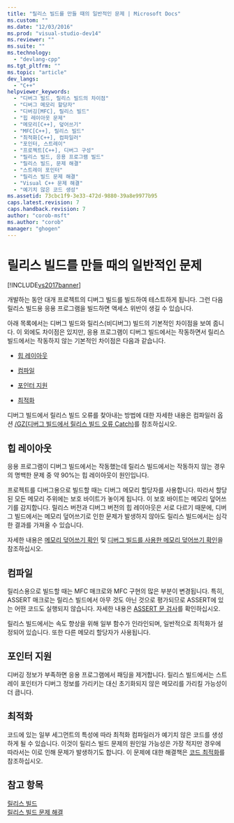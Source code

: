```yaml
---
title: "릴리스 빌드를 만들 때의 일반적인 문제 | Microsoft Docs"
ms.custom: ""
ms.date: "12/03/2016"
ms.prod: "visual-studio-dev14"
ms.reviewer: ""
ms.suite: ""
ms.technology: 
  - "devlang-cpp"
ms.tgt_pltfrm: ""
ms.topic: "article"
dev_langs: 
  - "C++"
helpviewer_keywords: 
  - "디버그 빌드, 릴리스 빌드의 차이점"
  - "디버그 메모리 할당자"
  - "디버깅[MFC], 릴리스 빌드"
  - "힙 레이아웃 문제"
  - "메모리[C++], 덮어쓰기"
  - "MFC[C++], 릴리스 빌드"
  - "최적화[C++], 컴파일러"
  - "포인터, 스트레이"
  - "프로젝트[C++], 디버그 구성"
  - "릴리스 빌드, 응용 프로그램 빌드"
  - "릴리스 빌드, 문제 해결"
  - "스트레이 포인터"
  - "릴리스 빌드 문제 해결"
  - "Visual C++ 문제 해결"
  - "예기치 않은 코드 생성"
ms.assetid: 73cbc1f9-3e33-472d-9880-39a8e9977b95
caps.latest.revision: 7
caps.handback.revision: 7
author: "corob-msft"
ms.author: "corob"
manager: "ghogen"
---
```

# 릴리스 빌드를 만들 때의 일반적인 문제
[!INCLUDE[vs2017banner](../../assembler/inline/includes/vs2017banner.md)]

개발하는 동안 대개 프로젝트의 디버그 빌드를 빌드하여 테스트하게 됩니다.  그런 다음 릴리스 빌드용 응용 프로그램을 빌드하면 액세스 위반이 생길 수 있습니다.  
  
 아래 목록에서는 디버그 빌드와 릴리스\(비디버그\) 빌드의 기본적인 차이점을 보여 줍니다.  이 외에도 차이점은 있지만, 응용 프로그램이 디버그 빌드에서는 작동하면서 릴리스 빌드에서는 작동하지 않는 기본적인 차이점은 다음과 같습니다.  
  
-   [힙 레이아웃](#_core_heap_layout)  
  
-   [컴파일](#_core_compilation)  
  
-   [포인터 지원](#_core_pointer_support)  
  
-   [최적화](#_core_optimizations)  
  
 디버그 빌드에서 릴리스 빌드 오류를 찾아내는 방법에 대한 자세한 내용은 컴파일러 옵션 [\/GZ\(디버그 빌드에서 릴리스 빌드 오류 Catch\)](../../build/reference/gz-enable-stack-frame-run-time-error-checking.md)를 참조하십시오.  
  
##  <a name="_core_heap_layout"></a> 힙 레이아웃  
 응용 프로그램이 디버그 빌드에서는 작동했는데 릴리스 빌드에서는 작동하지 않는 경우의 명백한 문제 중 약 90%는 힙 레이아웃이 원인입니다.  
  
 프로젝트를 디버그용으로 빌드할 때는 디버그 메모리 할당자를 사용합니다.  따라서 할당된 모든 메모리 주위에는 보호 바이트가 놓이게 됩니다.  이 보호 바이트는 메모리 덮어쓰기를 감지합니다.  릴리스 버전과 디버그 버전의 힙 레이아웃은 서로 다르기 때문에, 디버그 빌드에서는 메모리 덮어쓰기로 인한 문제가 발생하지 않아도 릴리스 빌드에서는 심각한 결과를 가져올 수 있습니다.  
  
 자세한 내용은 [메모리 덮어쓰기 확인](../../build/reference/checking-for-memory-overwrites.md) 및 [디버그 빌드를 사용한 메모리 덮어쓰기 확인](../../build/reference/using-the-debug-build-to-check-for-memory-overwrite.md)을 참조하십시오.  
  
##  <a name="_core_compilation"></a> 컴파일  
 릴리스용으로 빌드할 때는 MFC 매크로와 MFC 구현의 많은 부분이 변경됩니다.  특히, ASSERT 매크로는 릴리스 빌드에서 아무 것도 아닌 것으로 평가되므로 ASSERT에 있는 어떤 코드도 실행되지 않습니다.  자세한 내용은 [ASSERT 문 검사](../../build/reference/using-verify-instead-of-assert.md)를 확인하십시오.  
  
 릴리스 빌드에서는 속도 향상을 위해 일부 함수가 인라인되며,  일반적으로 최적화가 설정되어 있습니다.  또한 다른 메모리 할당자가 사용됩니다.  
  
##  <a name="_core_pointer_support"></a> 포인터 지원  
 디버깅 정보가 부족하면 응용 프로그램에서 패딩을 제거합니다.  릴리스 빌드에서는 스트레이 포인터가 디버그 정보를 가리키는 대신 초기화되지 않은 메모리를 가리킬 가능성이 더 큽니다.  
  
##  <a name="_core_optimizations"></a> 최적화  
 코드에 있는 일부 세그먼트의 특성에 따라 최적화 컴파일러가 예기치 않은 코드를 생성하게 될 수 있습니다.  이것이 릴리스 빌드 문제의 원인일 가능성은 가장 적지만 경우에 따라서는 이로 인해 문제가 발생하기도 합니다.  이 문제에 대한 해결책은 [코드 최적화](../../build/reference/optimizing-your-code.md)를 참조하십시오.  
  
## 참고 항목  
 [릴리스 빌드](../../build/reference/release-builds.md)   
 [릴리스 빌드 문제 해결](../../build/reference/fixing-release-build-problems.md)